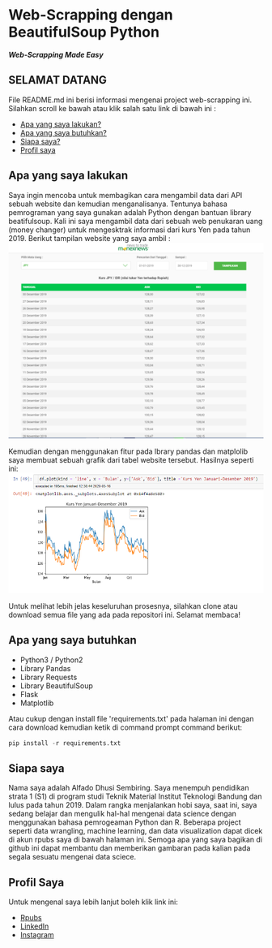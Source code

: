 # Web-Scrapping dengan BeautifulSoup Python 
***Web-Scrapping Made Easy***

## SELAMAT DATANG
File README.md ini berisi informasi mengenai project web-scrapping ini. Silahkan scroll ke bawah atau klik salah satu link di bawah ini :

* [Apa yang saya lakukan?](#apa-yang-saya-lakukan)
* [Apa yang saya butuhkan?](#apa-yang-saya-butuhkan)
* [Siapa saya?](#siapa-saya)
* [Profil saya](#profil-saya)


## Apa yang saya lakukan
Saya ingin mencoba untuk membagikan cara mengambil data dari API sebuah website dan kemudian menganalisanya. Tentunya bahasa pemrograman yang saya gunakan adalah Python dengan bantuan library beatifulsoup. 
Kali ini saya mengambil data dari sebuah web penukaran uang (money changer) untuk mengesktrak informasi dari kurs Yen pada tahun 2019. 
Berikut tampilan website yang saya ambil :
![Tampilan Website](capture1.PNG)

Kemudian dengan menggunakan fitur pada lbrary pandas dan matplolib saya membuat sebuah grafik dari tabel website tersebut. Hasilnya seperti ini:
![Grafik Hasil](capture2.PNG)

Untuk melihat lebih jelas keseluruhan prosesnya, silahkan clone atau download semua file yang ada pada repositori ini. Selamat membaca!

## Apa yang saya butuhkan 
* Python3 / Python2
* Library Pandas
* Library Requests
* Library BeautifulSoup
* Flask
* Matplotlib

Atau cukup dengan install file 'requirements.txt' pada halaman ini dengan cara download kemudian ketik di command prompt command berikut:  
```python
pip install -r requirements.txt
```

## Siapa saya
Nama saya adalah Alfado Dhusi Sembiring. Saya menempuh pendidikan strata 1 (S1) di program studi Teknik Material Institut Teknologi Bandung dan lulus pada tahun 2019. 
Dalam rangka menjalankan hobi saya, saat ini, saya sedang belajar dan mengulik hal-hal mengenai data science dengan menggunakan bahasa pemrogeaman Python dan R. Beberapa project seperti data wrangling, machine learning, dan data visualization dapat dicek di akun rpubs saya di bawah halaman ini.
Semoga apa yang saya bagikan di github ini dapat membantu dan memberikan gambaran pada kalian pada segala sesuatu mengenai data sciece. 


## Profil Saya
Untuk mengenal saya lebih lanjut boleh klik link ini:
* [Rpubs](https://www.rpubs.com/alfado)
* [LinkedIn](https://www.linkedin.com/in/alfado)
* [Instagram](https://www.instagram.com/_milalaa)
